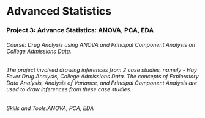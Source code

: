 # Advanced Statistics


### Project 3: Advance Statistics:  ANOVA, PCA, EDA

###### Course: Drug Analysis using ANOVA and Principal Component Analysis on College Admissions Data.

###### The project involved drawing inferences from 2 case studies, namely - Hay Fever Drug Analysis, College Admissions Data. The concepts of Exploratory Data Analysis, Analysis of Variance, and Principal Component Analysis are used to draw inferences from these case studies.

###### Skills and Tools:ANOVA, PCA, EDA
